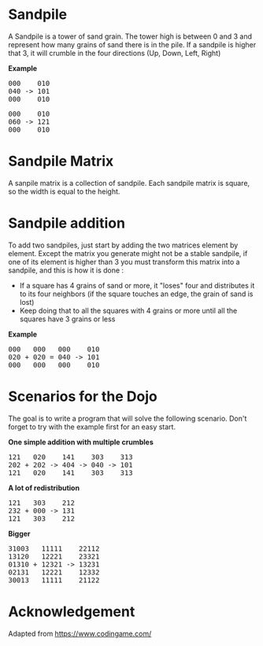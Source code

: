 Sandpile
========
A Sandpile is a tower of sand grain. The tower high is between 0 and 3 and represent how many grains of sand there is in the pile. If a sandpile is higher that 3, it will crumble in the four directions (Up, Down, Left, Right)

**Example**  
<pre>
000    010  
040 -> 101  
000    010  
</pre>
<pre>
000    010  
060 -> 121  
000    010  
</pre>

Sandpile Matrix
==============
A sanpile matrix is a collection of sandpile. Each sandpile matrix is square, so the width is equal to the height.

Sandpile addition
=================
To add two sandpiles, just start by adding the two matrices element by element. Except the matrix you generate might not be a stable sandpile, if one of its element is higher than 3 you must transform this matrix into a sandpile, and this is how it is done :
- If a square has 4 grains of sand or more, it "loses" four and distributes it to its four neighbors (if the square touches an edge, the grain of sand is lost)
- Keep doing that to all the squares with 4 grains or more until all the squares have 3 grains or less

**Example**  
<pre>
000   000   000    010  
020 + 020 = 040 -> 101  
000   000   000    010  
</pre>

Scenarios for the Dojo
=========
The goal is to write a program that will solve the following scenario.
Don't forget to try with the example first for an easy start.

**One simple addition with multiple crumbles**
<pre>
121   020    141    303    313
202 + 202 -> 404 -> 040 -> 101
121   020    141    303    313
</pre>

**A lot of redistribution**
<pre>
121   303    212  
232 + 000 -> 131  
121   303    212 
</pre>

**Bigger**  
<pre>
31003   11111    22112  
13120   12221    23321  
01310 + 12321 -> 13231  
02131   12221    12332  
30013   11111    21122  
</pre>

# Acknowledgement
Adapted from https://www.codingame.com/
 
